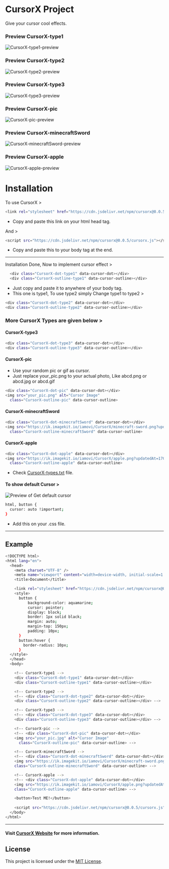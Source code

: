 # CursorX Project
Give your cursor cool effects.

### Preview CursorX-type1

![CursorX-type1-preview](https://ik.imagekit.io/iamovi/CursorX/preview/preview-CursorX-type1.gif?updatedAt=1700934757810)

### Preview CursorX-type2

![CursorX-type2-preview](https://ik.imagekit.io/iamovi/CursorX/preview/preview-CursorX-type2.gif?updatedAt=1700934758665)

### Preview CursorX-type3

![CursorX-type3-preview](https://ik.imagekit.io/iamovi/CursorX/preview/preview-CursorX-type3.gif?updatedAt=1700934758694)

### Preview CursorX-pic

![CursorX-pic-preview](https://ik.imagekit.io/iamovi/CursorX/preview/preview-CursorX-pic.gif?updatedAt=1700934758696)

### Preview CursorX-minecraftSword

![CursorX-minecraftSword-preview](https://ik.imagekit.io/iamovi/CursorX/preview/preview-CursorX-minecraftSword.gif?updatedAt=1700934758658)

### Preview CursorX-apple

![CursorX-apple-preview](https://ik.imagekit.io/iamovi/CursorX/preview/preview-CursorX-apple.gif?updatedAt=1700934758713)

# Installation

To use CursorX >
```bash
<link rel="stylesheet" href="https://cdn.jsdelivr.net/npm/cursorx@0.0.5/cursorx-style.css">
```
- Copy and paste this link on your html head tag.

And >
```bash
<script src="https://cdn.jsdelivr.net/npm/cursorx@0.0.5/cursorx.js"></script>
```
- Copy and paste this to your body tag at the end.
---
Installation Done, Now to implement cursor effect > 
```bash
  <div class="CursorX-dot-type1" data-cursor-dot></div>
  <div class="CursorX-outline-type1" data-cursor-outline></div>
```
- Just copy and paste it to anywhere of your body tag.
- This one is type1, To use type2 simply Change type1 to type2 >
```bash
<div class="CursorX-dot-type2" data-cursor-dot></div>
<div class="CursorX-outline-type2" data-cursor-outline></div>
```
### More CursorX Types are given below >

#### CursorX-type3
```bash
<div class="CursorX-dot-type3" data-cursor-dot></div>
<div class="CursorX-outline-type3" data-cursor-outline></div>
```
#### CursorX-pic
- Use your random pic or gif as cursor.
- Just replace your_pic.png to your actual photo, Like abcd.png or abcd.jpg or abcd.gif
```bash
<div class="CursorX-dot-pic" data-cursor-dot></div>
<img src="your_pic.png" alt="Cursor Image" 
  class="CursorX-outline-pic" data-cursor-outline>
```
#### CursorX-minecraftSword
```bash
<div class="CursorX-dot-minecraftSword" data-cursor-dot></div>
<img src="https://ik.imagekit.io/iamovi/CursorX/minecraft-sword.png?updatedAt=1700926782092" alt="Cursor Image" 
  class="CursorX-outline-minecraftSword" data-cursor-outline>
```
#### CursorX-apple
```bash
<div class="CursorX-dot-apple" data-cursor-dot></div>
<img src="https://ik.imagekit.io/iamovi/CursorX/apple.png?updatedAt=1700931158158" alt="Cursor Image" 
  class="CursorX-outline-apple" data-cursor-outline>
```

- Check [CursorX-types.txt](https://github.com/iamovi/CursorX/blob/main/CursorX-types.txt) file.

#### To show default Cursor >
![Preview of Get default cursor](https://ik.imagekit.io/iamovi/CursorX/preview/get-default-cursor.jpg?updatedAt=1700936041559)
```bash
html, button {
  cursor: auto !important;
}
```
- Add this on your .css file.
--- 

## Example
```bash
<!DOCTYPE html>
<html lang="en">
  <head>
    <meta charset="UTF-8" />
    <meta name="viewport" content="width=device-width, initial-scale=1.0" />
    <title>Document</title>

    <link rel="stylesheet" href="https://cdn.jsdelivr.net/npm/cursorx@0.0.5/cursorx-style.css">    
    <style>
      button {
          background-color: aquamarine;
          cursor: pointer;
          display: block;
          border: 1px solid black;
          margin: auto;
          margin-top: 150px;
          padding: 10px;
      }
      button:hover {
        border-radius: 10px;
      }
  </style>
  </head>
  <body>

    <!-- CursorX-type1 -->
    <div class="CursorX-dot-type1" data-cursor-dot></div>
    <div class="CursorX-outline-type1" data-cursor-outline></div>

    <!-- CursorX-type2 -->
    <!-- <div class="CursorX-dot-type2" data-cursor-dot></div>
    <div class="CursorX-outline-type2" data-cursor-outline></div> -->

    <!-- CursorX-type3 -->
    <!-- <div class="CursorX-dot-type3" data-cursor-dot></div>
    <div class="CursorX-outline-type3" data-cursor-outline></div> -->

    <!-- CursorX-pic -->
    <!-- <div class="CursorX-dot-pic" data-cursor-dot></div>
    <img src="your_pic.jpg" alt="Cursor Image" 
      class="CursorX-outline-pic" data-cursor-outline> -->    

    <!-- CursorX-minecraftSword -->
    <!-- <div class="CursorX-dot-minecraftSword" data-cursor-dot></div>
    <img src="https://ik.imagekit.io/iamovi/CursorX/minecraft-sword.png?updatedAt=1700926782092" alt="Cursor Image" 
    class="CursorX-outline-minecraftSword" data-cursor-outline> -->     

    <!-- CursorX-apple -->
    <!-- <div class="CursorX-dot-apple" data-cursor-dot></div>
    <img src="https://ik.imagekit.io/iamovi/CursorX/apple.png?updatedAt=1700931158158" alt="Cursor Image" 
    class="CursorX-outline-apple" data-cursor-outline> -->       

    <button>Test ME!</button>
    
    <script src="https://cdn.jsdelivr.net/npm/cursorx@0.0.5/cursorx.js"></script>
  </body>
</html>
```

---

#### Visit [CursorX Website](https://iamovi.github.io/CursorX/) for more information.

## License

This project is licensed under the [MIT License](LICENSE).